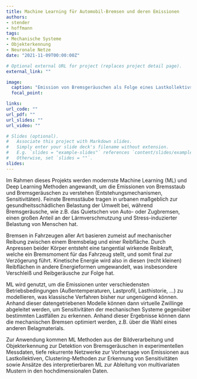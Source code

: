 ```yaml
---
title: Machine Learning für Automobil-Bremsen und deren Emissionen
authors:
- stender
- hoffmann
tags:
- Mechanische Systeme
- Objekterkennung
- Neuronale Netze
date: "2021-11-09T00:00:00Z"

# Optional external URL for project (replaces project detail page).
external_link: ""

image:
  caption: "Emission von Bremsgeräuschen als Folge eines Lastkollektivs und Abbildung der multivariaten Zusammenhänge per tiefen rekurrenten neuronalen Netzwerken."
  focal_point:

links:
url_code: ""
url_pdf: ""
url_slides: ""
url_video: ""

# Slides (optional).
#   Associate this project with Markdown slides.
#   Simply enter your slide deck's filename without extension.
#   E.g. `slides = "example-slides"` references `content/slides/example-slides.md`.
#   Otherwise, set `slides = ""`.
slides:
---
```


Im Rahmen dieses Projekts werden modernste Machine Learning (ML) und Deep Learning Methoden angewandt, um die Emissionen von Bremsstaub und Bremsgeräuschen zu verstehen (Entstehungsmechanismen, Sensitivitäten). Feinste Bremsstäube tragen in urbanen maßgeblich zur gesundheitsschädlichen Belastung der Umwelt bei, während Bremsgeräusche, wie z.B. das Quietschen von Auto- oder Zugbremsen, einen großen Anteil an der Lärmverschmutzung und Stress-induzierter Belastung von Menschen hat.

Bremsen in Fahrzeugen aller Art basieren zumeist auf mechanischer Reibung zwischen einem Bremsbelag und einer Reibfläche. Durch Anpressen beider Körper entsteht eine tangential wirkende Reibkraft, welche ein Bremsmoment für das Fahrzeug stellt, und somit final zur Verzögerung führt. Kinetische Energie wird also in diesen (recht kleinen) Reibflächen in andere Energieformen umgewandelt, was insbesondere Verschleiß und Reibgeräusche zur Folge hat.

ML wird genutzt, um die Emissionen unter verschiedensten Betriebsbedingungen (Außentemperaturen, Lastprofil, Lasthistorie, ...) zu modellieren, was klassische Verfahren bisher nur ungenügend können. Anhand dieser datengetriebenen Modelle können dann virtuelle Zwillinge abgeleitet werden, um Sensitivitäten der mechanischen Systeme gegenüber bestimmten Lastfällen zu erkennen. Anhand dieser Ergebnisse können dann die mechanischen Bremsen optimiert werden, z.B. über die Wahl eines anderen Belagmaterials.

Zur Anwendung kommen ML Methoden aus der Bildverarbeitung und Objekterkennung zur Detektion von Bremsgeräuschen in experimentellen Messdaten, tiefe rekurrente Netzwerke zur Vorhersage von Emissionen aus Lastkollektiven, Clustering-Methoden zur Erkennung von Sensitivitäten sowie Ansätze des interpretierbaren ML zur Ableitung von multivariaten Mustern in den hochdimensionalen Daten.
